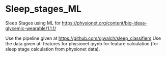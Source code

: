 # Sleep_stages_ML
Sleep Stages using ML for https://physionet.org/content/big-ideas-glycemic-wearable/1.1.1/


Use the pipeline given at https://github.com/ojwalch/sleep_classifiers
Use the data given at: features for physionet.ipynb for feature calculation (for sleep stage calculation from physionet data).
